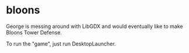 # bloons
George is messing around with LibGDX and would eventually like to make Bloons Tower Defense.

To run the "game", just run DesktopLauncher.
